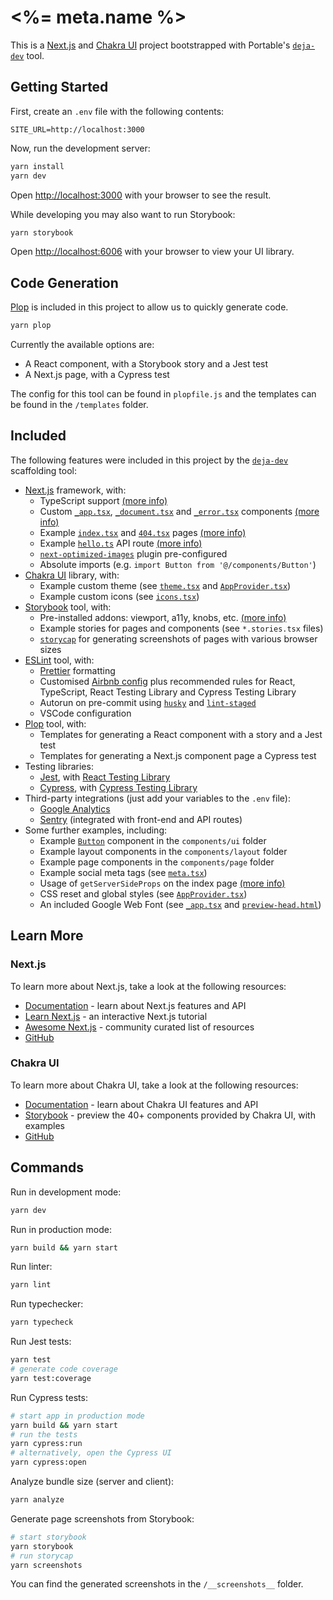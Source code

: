 # <%= meta.name %>

This is a [Next.js](https://nextjs.org/) and [Chakra UI](https://chakra-ui.com/) project bootstrapped with Portable's [`deja-dev`](https://github.com/PortableStudios/deja-dev) tool.

## Getting Started

First, create an `.env` file with the following contents:

```
SITE_URL=http://localhost:3000
```

Now, run the development server:

```bash
yarn install
yarn dev
```

Open [http://localhost:3000](http://localhost:3000) with your browser to see the result.

While developing you may also want to run Storybook:

```bash
yarn storybook
```

Open [http://localhost:6006](http://localhost:6006) with your browser to view your UI library.

## Code Generation

[Plop](https://plopjs.com/) is included in this project to allow us to quickly generate code.

```bash
yarn plop
```

Currently the available options are:

- A React component, with a Storybook story and a Jest test
- A Next.js page, with a Cypress test

The config for this tool can be found in `plopfile.js` and
the templates can be found in the `/templates` folder.

## Included

The following features were included in this project by the [`deja-dev`](https://github.com/PortableStudios/deja-dev) scaffolding tool:

- [Next.js](https://nextjs.org/) framework, with:
  - TypeScript support [(more info)](https://nextjs.org/docs/basic-features/typescript)
  - Custom [`_app.tsx`](./pages/_app.tsx), [`_document.tsx`](./pages/_document.tsx) and [`_error.tsx`](./pages/_error.tsx) components [(more info)](https://nextjs.org/docs/advanced-features/custom-app)
  - Example [`index.tsx`](./pages/index.tsx) and [`404.tsx`](./pages/404.tsx) pages [(more info)](https://nextjs.org/docs/basic-features/pages)
  - Example [`hello.ts`](./pages/api/hello.ts) API route [(more info)](https://nextjs.org/docs/api-routes/introduction)
  - [`next-optimized-images`](https://github.com/cyrilwanner/next-optimized-images) plugin pre-configured
  - Absolute imports (e.g. `import Button from '@/components/Button'`)
- [Chakra UI](https://chakra-ui.com/) library, with:
  - Example custom theme (see [`theme.tsx`](./src/utils/theme.tsx) and [`AppProvider.tsx`](./src/components/AppProvider.tsx))
  - Example custom icons (see [`icons.tsx`](./src/utils/icons.tsx))
- [Storybook](https://storybook.js.org/) tool, with:
  - Pre-installed addons: viewport, a11y, knobs, etc. [(more info)](https://storybook.js.org/addons/)
  - Example stories for pages and components (see `*.stories.tsx` files)
  - [`storycap`](https://github.com/reg-viz/storycap) for generating screenshots of pages with various browser sizes
- [ESLint](https://eslint.org/) tool, with:
  - [Prettier](https://prettier.io/) formatting
  - Customised [Airbnb config](https://github.com/airbnb/javascript) plus recommended rules for React, TypeScript, React Testing Library and Cypress Testing Library
  - Autorun on pre-commit using [`husky`](https://github.com/typicode/husky) and [`lint-staged`](https://github.com/okonet/lint-staged) 
  - VSCode configuration
- [Plop](https://plopjs.com/) tool, with:
  - Templates for generating a React component with a story and a Jest test
  - Templates for generating a Next.js component page a Cypress test
- Testing libraries:
  - [Jest](https://jestjs.io/), with [React Testing Library](https://testing-library.com/docs/react-testing-library/intro)
  - [Cypress](https://www.cypress.io/), with [Cypress Testing Library](https://testing-library.com/docs/cypress-testing-library/intro)
- Third-party integrations (just add your variables to the `.env` file):
  - [Google Analytics](https://analytics.google.com/analytics/web/)
  - [Sentry](https://sentry.io/) (integrated with front-end and API routes)
- Some further examples, including:
  - Example [`Button`](./src/components/ui/Button/Button.tsx) component in the `components/ui` folder
  - Example layout components in the `components/layout` folder
  - Example page components in the `components/page` folder
  - Example social meta tags (see [`meta.tsx`](./src/utils/meta.tsx)) 
  - Usage of `getServerSideProps` on the index page [(more info)](https://nextjs.org/docs/basic-features/data-fetching)
  - CSS reset and global styles (see [`AppProvider.tsx`](./src/components/AppProvider.tsx))
  - An included Google Web Font (see [`_app.tsx`](./pages/_app.tsx) and [`preview-head.html`](./.storybook/preview-head.html))

## Learn More

### Next.js

To learn more about Next.js, take a look at the following resources:

- [Documentation](https://nextjs.org/docs) - learn about Next.js features and API
- [Learn Next.js](https://nextjs.org/learn) - an interactive Next.js tutorial
- [Awesome Next.js](https://github.com/unicodeveloper/awesome-nextjs) - community curated list of resources
- [GitHub](https://github.com/vercel/next.js/)

### Chakra UI

To learn more about Chakra UI, take a look at the following resources:

- [Documentation](https://chakra-ui.com/getting-started) - learn about Chakra UI features and API
- [Storybook](https://chakra-ui.netlify.app/) - preview the 40+ components provided by Chakra UI, with examples
- [GitHub](https://github.com/chakra-ui/chakra-ui/)

## Commands

Run in development mode:

```bash
yarn dev
```

Run in production mode:

```bash
yarn build && yarn start
```

Run linter:

```bash
yarn lint
```

Run typechecker:

```bash
yarn typecheck
```

Run Jest tests:

```bash
yarn test
# generate code coverage
yarn test:coverage
```

Run Cypress tests:

```bash
# start app in production mode
yarn build && yarn start
# run the tests
yarn cypress:run
# alternatively, open the Cypress UI
yarn cypress:open
```

Analyze bundle size (server and client):

```bash
yarn analyze
```

Generate page screenshots from Storybook:

```bash
# start storybook
yarn storybook
# run storycap
yarn screenshots
```

You can find the generated screenshots in the `/__screenshots__` folder.
